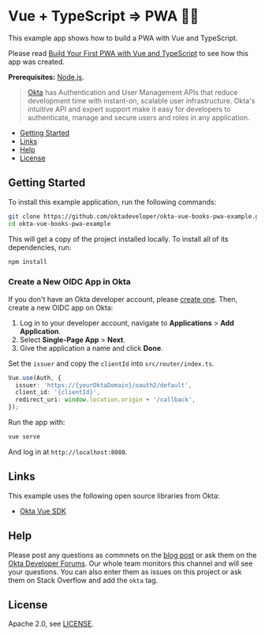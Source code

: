 # Vue + TypeScript => PWA 💚💙
 
This example app shows how to build a PWA with Vue and TypeScript.

Please read [Build Your First PWA with Vue and TypeScript](https://developer.okta.com/blog/2019/05/30/vue-pwa-typescript) to see how this app was created.

**Prerequisites:** [Node.js](https://nodejs.org/). 

> [Okta](https://developer.okta.com/) has Authentication and User Management APIs that reduce development time with instant-on, scalable user infrastructure. Okta's intuitive API and expert support make it easy for developers to authenticate, manage and secure users and roles in any application.

* [Getting Started](#getting-started)
* [Links](#links)
* [Help](#help)
* [License](#license)

## Getting Started

To install this example application, run the following commands:

```bash
git clone https://github.com/oktadeveloper/okta-vue-books-pwa-example.git
cd okta-vue-books-pwa-example
```

This will get a copy of the project installed locally. To install all of its dependencies, run:
 
```bash
npm install
```

### Create a New OIDC App in Okta

If you don't have an Okta developer account, please [create one](https://developer.okta.com/signup/). Then, create a new OIDC app on Okta:

1. Log in to your developer account, navigate to **Applications** > **Add Application**.
3. Select **Single-Page App** > **Next**. 
4. Give the application a name and click **Done**.

Set the `issuer` and copy the `clientId` into `src/router/index.ts`.

```typescript
Vue.use(Auth, {
  issuer: 'https://{yourOktaDomain}/oauth2/default',
  client_id: '{clientId}',
  redirect_uri: window.location.origin + '/callback',
});
```

Run the app with:

```bash
vue serve
```

And log in at `http://localhost:8080`. 

## Links

This example uses the following open source libraries from Okta:

* [Okta Vue SDK](https://github.com/okta/okta-oidc-js/tree/master/packages/okta-vue#readme)

## Help

Please post any questions as commnets on the [blog post](https://developer.okta.com/blog/2019/05/30/vue-pwa-typescript) or ask them on the [Okta Developer Forums](https://devforum.okta.com/). Our whole team monitors this channel and will see your questions. You can also enter them as issues on this project or ask them on Stack Overflow and add the `okta` tag.

## License

Apache 2.0, see [LICENSE](LICENSE).
